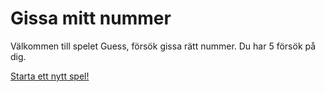 Gissa mitt nummer
========================

Välkommen till spelet Guess, försök gissa rätt nummer. Du har 5 försök på dig.

[Starta ett nytt spel!](guess/init)
